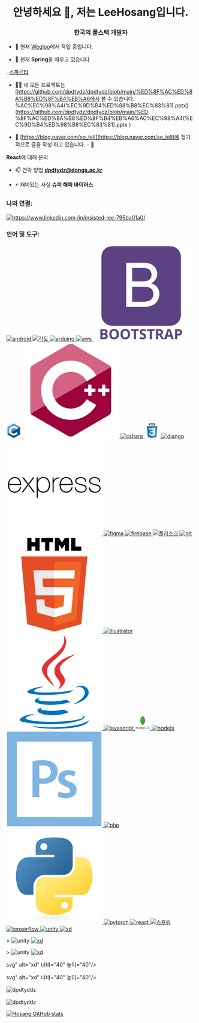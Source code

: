 <h1 align="center">안녕하세요 👋, 저는 LeeHosang입니다.</h1>
<h3 align="center">한국의 풀스택 개발자</h3>


- 🔭 현재 [Wegloo](https://github.com/dpdtydz/leego)에서 작업 중입니다.

- 🌱 현재 **Spring**을 배우고 있습니다

. [스파르타](https://github.com/dpdtydz/webday)

- 👨‍💻 내 모든 프로젝트는 [https://github.com/dpdtydz/dpdtydz/blob/main/%ED%8F%AC%ED%8A%B8%ED%8F%B4%EB%A6에서 볼 수 있습니다. %AC%EC%98%A4(%EC%9D%B4%ED%98%B8%EC%83%81).pptx](https://github.com/dpdtydz/dpdtydz/blob/main/%ED %8F%AC%ED%8A%B8%ED%8F%B4%EB%A6%AC%EC%98%A4(%EC%9D%B4%ED%98%B8%EC%83%81).pptx )

- 📝 [https://blog.naver.com/so_tell](https://blog.naver.com/so_tell)에 정기적으로 글을 작성 하고 있습니다. - 💬

**React**에 대해 문의

- 📫 연락 방법 **dpdtydz@donga.ac.kr**

- ⚡ 재미있는 사실 **슈퍼 해피 바이러스**

<h3 align="left">나와 연결:</h3>
<p align="left">
<a href="https://linkedin.com/in/https://www.linkedin.com/in/insisted-lee-795ba01a0/" target="blank"><img align="center" src=" https://raw.githubusercontent.com/rahuldkjain/github-profile-readme-generator/master/src/images/icons/Social/linked-in-alt.svg" alt="https://www.linkedin.com /in/insisted-lee-795ba01a0/" height="30" width="40" /></a>
</p>

<h3 align="left">언어 및 도구:</h3>
<p align="left"> <a href="https://developer.android.com" target="_blank"> <img src="https://raw.githubusercontent.com/devicons/devicon/master/ 아이콘/안드로이드/android-original-wordmark.svg" alt="android" width="40" height="40"/> </a> <a href="https://angular.io" target="_blank "> <img src="https://angular.io/assets/images/logos/angular/angular.svg" alt="각도" 너비="40" 높이="40"/> </a> <a href="https://www.arduino.cc/" target="_blank"> <img src="https://cdn.worldvectorlogo.com/logos/arduino-1.svg" alt="arduino" 너비= "40"높이="40"/> </a> <a href="https://aws.amazon.com" target="_blank"> <img src="https://raw.githubusercontent.com/devicons/devicon /master/icons/amazonwebservices/amazonwebservices-original-wordmark.svg" alt="aws" width="40" height="40"/> </a> <a href="https://getbootstrap.com" 대상 ="_blank"> <img src="https://raw.githubusercontent.com/devicons/devicon/master/icons/bootstrap/bootstrap-plain-wordmark.svg" alt="bootstrap" 너비="40" 높이= "40"/> </a> <a href="https://www.cprogramming.com/" target="_blank"> <img src="https://raw.githubusercontent.com/devicons/devicon/master/icons/c/c-original.svg" alt="c" width="40" height="40"/> </a> <a href="https:// www.w3schools.com/cpp/" target="_blank"> <img src="https://raw.githubusercontent.com/devicons/devicon/master/icons/cplusplus/cplusplus-original.svg" alt="cplusplus " 너비="40" 높이="40"/> </a> <a href="https://www.w3schools.com/cs/" target="_blank"> <img src="https:// raw.githubusercontent.com/devicons/devicon/master/icons/csharp/csharp-original.svg" alt="csharp" width="40" height="40"/> </a> <a href="https: //www.w3schools.com/css/" target="_blank"> <img src="https://raw.githubusercontent.com/devicons/devicon/master/icons/css3/css3-original-wordmark.svg" alt="css3" 너비 ="40" height="40"/> </a> <a href="https://www.djangoproject.com/" target="_blank"> <img src="https://raw.githubusercontent. com/devicons/devicon/master/icons/django/django-original.svg" alt="django" width="40" height="40"/> </a> <a href="https://expressjs. com" target="_blank"> <img src="https://raw.githubusercontent.com/devicons/devicon/master/icons/express/express-original-wordmark.svg" alt="express" 너비="40 "높이="40"/> </a> <a href="https://www.fiigma.com/" target="_blank"> <img src="https://www.vectorlogo.zone/logos/ figma/figma-icon.svg" alt="figma" width="40" height="40"/> </a> <a href="https://firebase.google.com/" target="_blank" > <img src="https://www.vectorlogo.zone/logos/firebase/firebase-icon.svg" alt="firebase" width="40" height="40"/> </a> <a href ="https://flask.palletsprojects.com/" target="_blank"> <img src="https://www.vectorlogo.zone/logos/pocoo_flask/pocoo_flask-icon.svg" alt="플라스크" 너비 ="40"높이="40"/> </a> <a href="https://git-scm.com/" target="_blank"> <img src="https://www.vectorlogo.zone/logos/ git-scm/git-scm-icon.svg" alt="git" 너비="40" height="40"/> </a> <a href="https://www.w3.org/html/ " target="_blank"> <img src="https://raw.githubusercontent.com/devicons/devicon/master/icons/html5/html5-original-wordmark.svg" alt="html5" 너비="40" 높이="40"/> </a> <a href="https://www.adobe.com/in/products/illustrator.html" target="_blank"> <img src="https://www .벡터 로고.zone/logos/adobe_illustrator/adobe_illustrator-icon.svg" alt="illustrator" width="40" height="40"/> </a> <a href="https://www.java.com" 대상= "_blank"> <img src="https://raw.githubusercontent.com/devicons/devicon/master/icons/java/java-original.svg" alt="자바" 너비="40" 높이="40" /> </a> <a href="https://developer.mozilla.org/en-US/docs/Web/JavaScript" target="_blank"> <img src="https://raw.githubusercontent. com/devicons/devicon/master/icons/javascript/javascript-original.svg" alt="javascript" width="40" height="40"/> </a> <a href="https://www.mongodb.com/" target="_blank"> <img src="https://raw.githubusercontent.com/devicons/devicon/master/icons/mongodb/mongodb-original-wordmark.svg" alt="mongodb" 너비 ="40" height="40"/> </a> <a href="https://nodejs.org" target="_blank"> <img src="https://raw.githubusercontent.com/devicons /devicon/master/icons/nodejs/nodejs-original-wordmark.svg" alt="nodejs" width="40" height="40"/> </a> <a href="https://www.photoshop .com/en" target="_blank"> <img src="https://raw.githubusercontent.com/devicons/devicon/master/icons/photoshop/photoshop-line.svg" alt="포토샵" 너비="40" 높이="40"/> </a> <a href="https://www.php.net" target="_blank"> <img src="https://raw.githubusercontent.com/devicons /devicon/master/icons/php/php-original.svg" alt="php" width="40" height="40"/> </a> <a href="https://www.python.org " target="_blank"> <img src="https://raw.githubusercontent.com/devicons/devicon/master/icons/python/python-original.svg" alt="python" 너비="40" 높이= "40"/> </a> <a href="https://pytorch.org/" target="_blank"> <img src="https://www.vectorlogo.zone/logos/pytorch/pytorch- icon.svg" Alt="pytorch" 너비="40" 높이="40"/> </a> <a href="https://reactjs.org/" target="_blank"> <img src="https://raw.githubusercontent .com/devicons/devicon/master/icons/react/react-original-wordmark.svg" alt="react" width="40" height="40"/> </a> <a href="https:/ /spring.io/" target="_blank"> <img src="https://www.vectorlogo.zone/logos/springio/springio-icon.svg" alt="스프링" 너비="40" 높이=" 40"/> </a> <a href="https://www.tensorflow.org" target="_blank"> <img src="https://www.vectorlogo.zone/logos/tensorflow/tensorflow- 상.svg" alt="tensorflow" 너비="40" 높이="40"/> </a> <a href="https://unity.com/" target="_blank"> <img src="https: //www.vectorlogo.zone/logos/unity3d/unity3d-icon.svg" alt="unity" width="40" height="40"/> </a> <a href="https://www. adobe.com/products/xd.html" target="_blank"> <img src="https://cdn.worldvectorlogo.com/logos/adobe-xd.svg" alt="xd" 너비="40" 높이 ="40"/> </a> </p>> <img src="https://www.vectorlogo.zone/logos/unity3d/unity3d-icon.svg" alt="unity" width="40" height="40"/> </a> <a href ="https://www.adobe.com/products/xd.html" target="_blank"> <img src="https://cdn.worldvectorlogo.com/logos/adobe-xd.svg" alt=" xd" 너비="40" 높이="40"/> </a> </p>> <img src="https://www.vectorlogo.zone/logos/unity3d/unity3d-icon.svg" alt="unity" width="40" height="40"/> </a> <a href ="https://www.adobe.com/products/xd.html" target="_blank"> <img src="https://cdn.worldvectorlogo.com/logos/adobe-xd.svg" alt=" xd" 너비="40" 높이="40"/> </a> </p>svg" alt="xd" 너비="40" 높이="40"/> </a> </p>svg" alt="xd" 너비="40" 높이="40"/> </a> </p>

<p><img align="center" src="https://github-readme-stats.vercel.app/api/top-langs?username=dpdtyddz&show_icons=true&locale=en&layout=compact" alt="dpdtyddz" /> </p>

<p><img align="center" src="https://github-readme-streak-stats.herokuapp.com/?user=dpdtyddz&" alt="dpdtyddz" /></p>


[![Hosang GitHub stats](https://github-readme-stats.vercel.app/api?username=dpdtydz)](https://github.com/anuraghazra/github-readme-stats)

<!---
dpdtydz/dpdtydz is a ✨ special ✨ repository because its `README.md` (this file) appears on your GitHub profile.
You can click the Preview link to take a look at your changes.
--->
